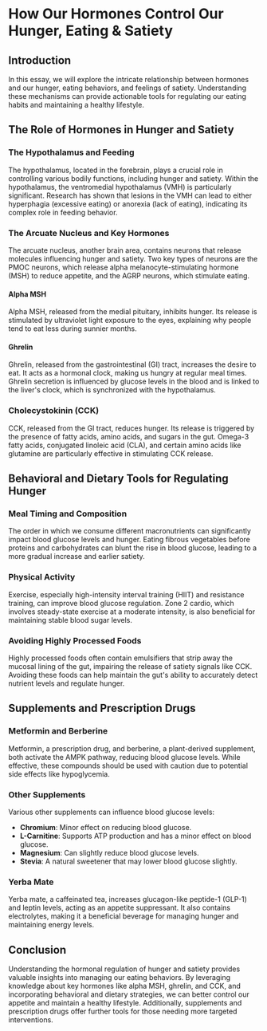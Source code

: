 # How Our Hormones Control Our Hunger, Eating & Satiety

## Introduction

In this essay, we will explore the intricate relationship between hormones and our hunger, eating behaviors, and feelings of satiety. Understanding these mechanisms can provide actionable tools for regulating our eating habits and maintaining a healthy lifestyle.

## The Role of Hormones in Hunger and Satiety

### The Hypothalamus and Feeding

The hypothalamus, located in the forebrain, plays a crucial role in controlling various bodily functions, including hunger and satiety. Within the hypothalamus, the ventromedial hypothalamus (VMH) is particularly significant. Research has shown that lesions in the VMH can lead to either hyperphagia (excessive eating) or anorexia (lack of eating), indicating its complex role in feeding behavior.

### The Arcuate Nucleus and Key Hormones

The arcuate nucleus, another brain area, contains neurons that release molecules influencing hunger and satiety. Two key types of neurons are the PMOC neurons, which release alpha melanocyte-stimulating hormone (MSH) to reduce appetite, and the AGRP neurons, which stimulate eating.

#### Alpha MSH

Alpha MSH, released from the medial pituitary, inhibits hunger. Its release is stimulated by ultraviolet light exposure to the eyes, explaining why people tend to eat less during sunnier months.

#### Ghrelin

Ghrelin, released from the gastrointestinal (GI) tract, increases the desire to eat. It acts as a hormonal clock, making us hungry at regular meal times. Ghrelin secretion is influenced by glucose levels in the blood and is linked to the liver's clock, which is synchronized with the hypothalamus.

### Cholecystokinin (CCK)

CCK, released from the GI tract, reduces hunger. Its release is triggered by the presence of fatty acids, amino acids, and sugars in the gut. Omega-3 fatty acids, conjugated linoleic acid (CLA), and certain amino acids like glutamine are particularly effective in stimulating CCK release.

## Behavioral and Dietary Tools for Regulating Hunger

### Meal Timing and Composition

The order in which we consume different macronutrients can significantly impact blood glucose levels and hunger. Eating fibrous vegetables before proteins and carbohydrates can blunt the rise in blood glucose, leading to a more gradual increase and earlier satiety.

### Physical Activity

Exercise, especially high-intensity interval training (HIIT) and resistance training, can improve blood glucose regulation. Zone 2 cardio, which involves steady-state exercise at a moderate intensity, is also beneficial for maintaining stable blood sugar levels.

### Avoiding Highly Processed Foods

Highly processed foods often contain emulsifiers that strip away the mucosal lining of the gut, impairing the release of satiety signals like CCK. Avoiding these foods can help maintain the gut's ability to accurately detect nutrient levels and regulate hunger.

## Supplements and Prescription Drugs

### Metformin and Berberine

Metformin, a prescription drug, and berberine, a plant-derived supplement, both activate the AMPK pathway, reducing blood glucose levels. While effective, these compounds should be used with caution due to potential side effects like hypoglycemia.

### Other Supplements

Various other supplements can influence blood glucose levels:

- **Chromium**: Minor effect on reducing blood glucose.
- **L-Carnitine**: Supports ATP production and has a minor effect on blood glucose.
- **Magnesium**: Can slightly reduce blood glucose levels.
- **Stevia**: A natural sweetener that may lower blood glucose slightly.

### Yerba Mate

Yerba mate, a caffeinated tea, increases glucagon-like peptide-1 (GLP-1) and leptin levels, acting as an appetite suppressant. It also contains electrolytes, making it a beneficial beverage for managing hunger and maintaining energy levels.

## Conclusion

Understanding the hormonal regulation of hunger and satiety provides valuable insights into managing our eating behaviors. By leveraging knowledge about key hormones like alpha MSH, ghrelin, and CCK, and incorporating behavioral and dietary strategies, we can better control our appetite and maintain a healthy lifestyle. Additionally, supplements and prescription drugs offer further tools for those needing more targeted interventions.